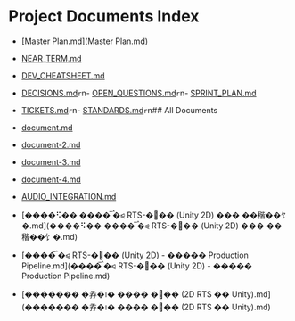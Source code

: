 # Project Documents Index

- [Master Plan.md](Master Plan.md)
- [NEAR_TERM.md](NEAR_TERM.md)
- [DEV_CHEATSHEET.md](DEV_CHEATSHEET.md)
- [DECISIONS.md](DECISIONS.md)`r`n- [OPEN_QUESTIONS.md](OPEN_QUESTIONS.md)`r`n- [SPRINT_PLAN.md](SPRINT_PLAN.md)

- [TICKETS.md](TICKETS.md)`r`n- [STANDARDS.md](STANDARDS.md)`r`n## All Documents

- [document.md](document.md)
- [document-2.md](document-2.md)
- [document-3.md](document-3.md)
- [document-4.md](document-4.md)
- [AUDIO_INTEGRATION.md](AUDIO_INTEGRATION.md)
- [����⠫�� ���� ࠧࠡ�⪨ RTS-�஥�� (Unity 2D) ��� ��稭��饣�.md](����⠫�� ���� ࠧࠡ�⪨ RTS-�஥�� (Unity 2D) ��� ��稭��饣�.md)
- [���� ࠧࠡ�⪨ RTS-�஥�� (Unity 2D) - ����� Production Pipeline.md](���� ࠧࠡ�⪨ RTS-�஥�� (Unity 2D) - ����� Production Pipeline.md)
- [������� �孨�᪨� ���� �஥�� (2D RTS �� Unity).md](������� �孨�᪨� ���� �஥�� (2D RTS �� Unity).md)
